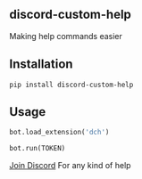 ## discord-custom-help
Making help commands easier

## Installation
`pip install discord-custom-help`

## Usage
```py
bot.load_extension('dch')

bot.run(TOKEN)
```

[Join Discord](https://discord.gg/7SaE8v2) For any kind of help